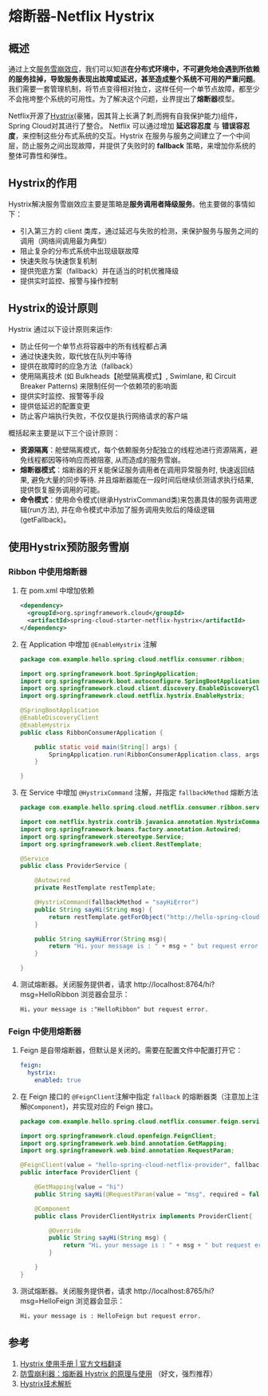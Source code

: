 # 熔断器-Netflix Hystrix



## 概述

通过上文[服务雪崩效应](./service-avalanche.html)，我们可以知道**在分布式环境中，不可避免地会遇到所依赖的服务挂掉，导致服务表现出故障或延迟，甚至造成整个系统不可用的严重问题**。我们需要一套管理机制，将节点变得相对独立，这样任何一个单节点故障，都至少不会拖垮整个系统的可用性。为了解决这个问题，业界提出了**熔断器**模型。

Netflix开源了[Hystrix](https://github.com/Netflix/Hystrix)(豪猪，因其背上长满了刺,而拥有自我保护能力)组件，Spring Cloud对其进行了整合。 Netflix 可以通过增加 **延迟容忍度** 与 **错误容忍度**，来控制这些分布式系统的交互。Hystrix 在服务与服务之间建立了一个中间层，防止服务之间出现故障，并提供了失败时的 **fallback** 策略，来增加你系统的整体可靠性和弹性。

## Hystrix的作用

Hystrix解决服务雪崩效应主要是策略是**服务调用者降级服务**。他主要做的事情如下：

- 引入第三方的 client 类库，通过延迟与失败的检测，来保护服务与服务之间的调用（网络间调用最为典型）
- 阻止复杂的分布式系统中出现级联故障
- 快速失败与快速恢复机制
- 提供兜底方案（fallback）并在适当的时机优雅降级
- 提供实时监控、报警与操作控制



## Hystrix的设计原则

Hystrix 通过以下设计原则来运作:

- 防止任何一个单节点将容器中的所有线程都占满
- 通过快速失败，取代放在队列中等待
- 提供在故障时的应急方法（fallback）
- 使用隔离技术 (如 Bulkheads【舱壁隔离模式】, Swimlane, 和 Circuit Breaker Patterns) 来限制任何一个依赖项的影响面
- 提供实时监控、报警等手段
- 提供低延迟的配置变更
- 防止客户端执行失败，不仅仅是执行网络请求的客户端

概括起来主要是以下三个设计原则：

- **资源隔离**：舱壁隔离模式，每个依赖服务分配独立的线程池进行资源隔离，避免线程都因等待响应而被阻塞, 从而造成的服务雪崩。
- **熔断器模式**：熔断器的开关能保证服务调用者在调用异常服务时, 快速返回结果, 避免大量的同步等待. 并且熔断器能在一段时间后继续侦测请求执行结果, 提供恢复服务调用的可能。
- **命令模式**：使用命令模式(继承HystrixCommand类)来包裹具体的服务调用逻辑(run方法), 并在命令模式中添加了服务调用失败后的降级逻辑(getFallback)。



## 使用Hystrix预防服务雪崩

### Ribbon 中使用熔断器

1. 在 pom.xml 中增加依赖

   ``` xml
   <dependency>
     <groupId>org.springframework.cloud</groupId>
     <artifactId>spring-cloud-starter-netflix-hystrix</artifactId>
   </dependency>
   ```

   

2. 在 Application 中增加 `@EnableHystrix` 注解

   ``` java
   package com.example.hello.spring.cloud.netflix.consumer.ribbon;
   
   import org.springframework.boot.SpringApplication;
   import org.springframework.boot.autoconfigure.SpringBootApplication;
   import org.springframework.cloud.client.discovery.EnableDiscoveryClient;
   import org.springframework.cloud.netflix.hystrix.EnableHystrix;
   
   @SpringBootApplication
   @EnableDiscoveryClient
   @EnableHystrix
   public class RibbonConsumerApplication {
   
       public static void main(String[] args) {
           SpringApplication.run(RibbonConsumerApplication.class, args);
       }
   
   }
   ```

   

3. 在 Service 中增加 `@HystrixCommand` 注解，并指定 `fallbackMethod` 熔断方法

   ``` java
   package com.example.hello.spring.cloud.netflix.consumer.ribbon.service;
   
   import com.netflix.hystrix.contrib.javanica.annotation.HystrixCommand;
   import org.springframework.beans.factory.annotation.Autowired;
   import org.springframework.stereotype.Service;
   import org.springframework.web.client.RestTemplate;
   
   @Service
   public class ProviderService {
   
       @Autowired
       private RestTemplate restTemplate;
   
       @HystrixCommand(fallbackMethod = "sayHiError")
       public String sayHi(String msg) {
           return restTemplate.getForObject("http://hello-spring-cloud-netflix-provider/hi?msg=" + msg, String.class);
       }
   
       public String sayHiError(String msg){
           return "Hi，your message is : " + msg + " but request error.";
       }
   
   }
   ```

   

4. 测试熔断器。关闭服务提供者，请求 http://localhost:8764/hi?msg=HelloRibbon 浏览器会显示：

   ``` html
   Hi，your message is :"HelloRibbon" but request error.
   ```

   

### Feign 中使用熔断器

1. Feign 是自带熔断器，但默认是关闭的。需要在配置文件中配置打开它：

   ``` yaml
   feign:
     hystrix:
       enabled: true
   ```

2. 在 Feign 接口的 `@FeignClient`注解中指定 `fallback` 的熔断器类（注意加上注解`@Component`)，并实现对应的 Feign 接口。

   ``` java
   package com.example.hello.spring.cloud.netflix.consumer.feign.service;
   
   import org.springframework.cloud.openfeign.FeignClient;
   import org.springframework.web.bind.annotation.GetMapping;
   import org.springframework.web.bind.annotation.RequestParam;
   
   @FeignClient(value = "hello-spring-cloud-netflix-provider", fallback = ProviderClient.ProviderClientHystrix.class)
   public interface ProviderClient {
   
       @GetMapping(value = "hi")
       public String sayHi(@RequestParam(value = "msg", required = false) String msg);
   
       @Component
       public class ProviderClientHystrix implements ProviderClient{
   
           @Override
           public String sayHi(String msg) {
               return "Hi，your message is : " + msg + " but request error.";
           }
   
       }
   }
   
   ```

   

3. 测试熔断器。关闭服务提供者，请求 http://localhost:8765/hi?msg=HelloFeign 浏览器会显示：

   ``` html
   Hi，your message is : HelloFeign but request error.
   ```

   

## 参考

1. [Hystrix 使用手册 | 官方文档翻译](https://www.cnblogs.com/flashsun/p/12579367.html#_label0_0)
2. [防雪崩利器：熔断器 Hystrix 的原理与使用](https://segmentfault.com/a/1190000005988895) （好文，强烈推荐）
3. [Hystrix技术解析](https://www.jianshu.com/p/3e11ac385c73)

